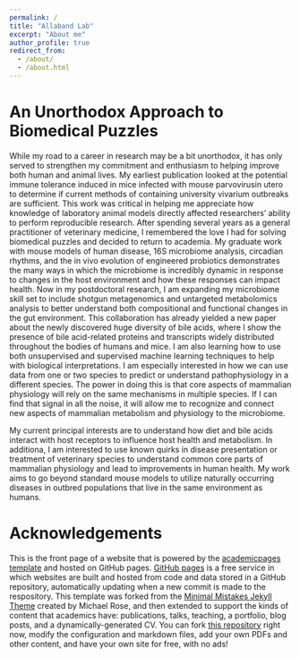 ```yaml
---
permalink: /
title: "Allaband Lab"
excerpt: "About me"
author_profile: true
redirect_from: 
  - /about/
  - /about.html
---
```



An Unorthodox Approach to Biomedical Puzzles
======
While my road to a career in research may be a bit unorthodox, it has only served to strengthen my commitment and enthusiasm to helping improve both human and animal lives. My earliest publication looked at the potential immune tolerance induced in mice infected with mouse parvovirusin utero to determine if current methods of containing university vivarium outbreaks are sufficient. This work was critical in helping me appreciate how knowledge of laboratory animal models directly affected researchers’ ability to perform reproducible research. After spending several years as a general practitioner of veterinary medicine, I remembered the love I had for solving biomedical puzzles and decided to return to academia. My graduate work with mouse models of human disease, 16S microbiome analysis, circadian rhythms, and the in vivo evolution of engineered probiotics demonstrates the many ways in which the microbiome is incredibly dynamic in response to changes in the host environment and how these responses can impact health.  Now in my postdoctoral research, I am expanding my microbiome skill set to include shotgun metagenomics and untargeted metabolomics analysis to better understand both compositional and functional changes in the gut environment. This collaboration has already yielded a new paper about the newly discovered huge diversity of bile acids, where I show the presence of bile acid-related proteins and transcripts widely distributed throughout the bodies of humans and mice. I am also learning how to use both unsupervised and supervised machine learning techniques to help with biological interpretations. I am especially interested in how we can use data from one or two species to predict or understand pathophysiology in a different species. The power in doing this is that core aspects of mammalian physiology will rely on the same mechanisms in multiple species. If I can find that signal in all the noise, it will allow me to recognize and connect new aspects of mammalian metabolism and physiology to the microbiome.  

My current principal interests are to understand how diet and bile acids interact with host receptors to influence host health and metabolism. In additiona, I am interested to use known quirks in disease presentation or treatment of veterinary species to understand common core parts of mammalian physiology and lead to improvements in human health.  My work aims to go beyond standard mouse models to utilize naturally occurring diseases in outbred populations that live in the same environment as humans. 





Acknowledgements
======
This is the front page of a website that is powered by the [academicpages template](https://github.com/academicpages/academicpages.github.io) and hosted on GitHub pages. [GitHub pages](https://pages.github.com) is a free service in which websites are built and hosted from code and data stored in a GitHub repository, automatically updating when a new commit is made to the respository. This template was forked from the [Minimal Mistakes Jekyll Theme](https://mmistakes.github.io/minimal-mistakes/) created by Michael Rose, and then extended to support the kinds of content that academics have: publications, talks, teaching, a portfolio, blog posts, and a dynamically-generated CV. You can fork [this repository](https://github.com/academicpages/academicpages.github.io) right now, modify the configuration and markdown files, add your own PDFs and other content, and have your own site for free, with no ads!
